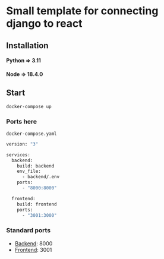 # Small template for connecting django to react

Installation
------------

#### Python => 3.11

#### Node => 18.4.0

Start
-----

```
docker-compose up
```

### Ports here

```docker-compose.yaml```

```dockerfile
version: "3"

services:
  backend:
    build: backend
    env_file:
      - backend/.env
    ports:
      - "8000:8000"

  frontend:
    build: frontend
    ports:
      - "3001:3000"
```

### Standard ports

* [Backend](http://localhost:8000/): 8000
* [Frontend](http://localhost:3001/): 3001
